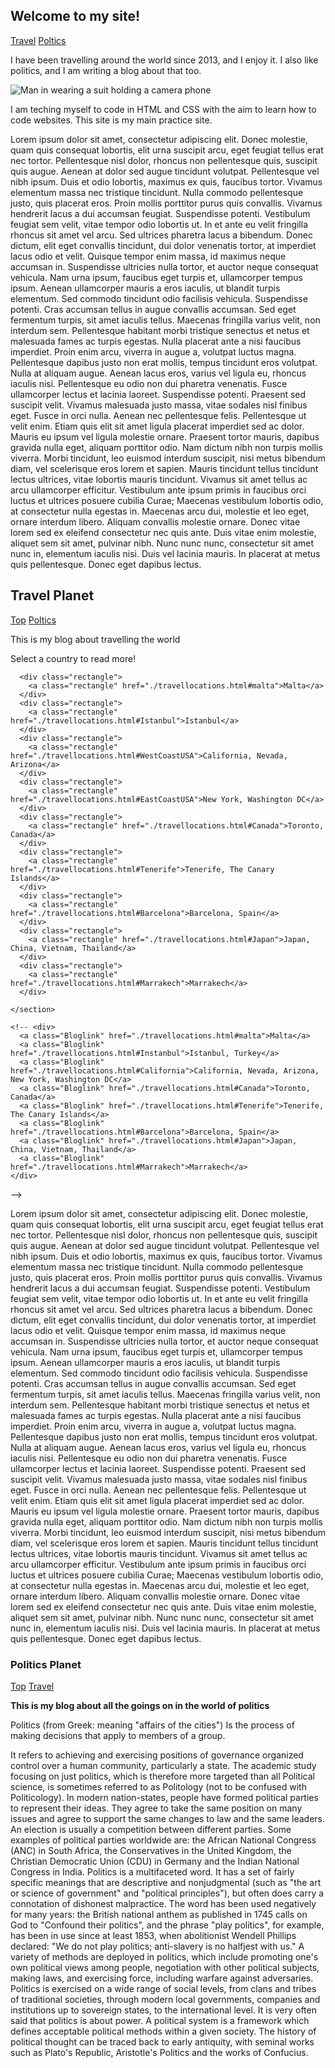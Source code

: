 <!DOCTYPE html>
<html lang="en" dir="ltr">

<head>
  <link href="./style.css" type="text/css" rel="stylesheet">
  <title>Welcome to my Planet</title>
</head>

<!-- Introduction -->

<body class=".Home">
  <section>
    <div>
      <h1 id="PageTop">Welcome to my site!</h1>
    </div>
    <div class=".Navigation">
      <a class="MainNav" href="#Headingtravel">Travel</a>
      <a class="MainNav" href="#HeadingPolitics">Poltics</a>
    </div>
    <div>
      <p>I have been travelling around the world since 2013, and I enjoy it. I also like politics, and I am writing a blog about that too.</p>
      <img src="./images\me.png" alt="Man in wearing a suit holding a camera phone" />
      <p> I am teching myself to code in HTML and CSS with the aim to learn how to code websites. This site is my main practice site.</p>
      <p>Lorem ipsum dolor sit amet, consectetur adipiscing elit. Donec molestie, quam quis consequat lobortis, elit urna suscipit arcu, eget feugiat tellus erat nec tortor. Pellentesque nisl dolor, rhoncus non pellentesque quis, suscipit quis
        augue. Aenean at dolor sed augue tincidunt volutpat. Pellentesque vel nibh ipsum. Duis et odio lobortis, maximus ex quis, faucibus tortor. Vivamus elementum massa nec tristique tincidunt. Nulla commodo pellentesque justo, quis placerat eros.
        Proin mollis porttitor purus quis convallis. Vivamus hendrerit lacus a dui accumsan feugiat. Suspendisse potenti. Vestibulum feugiat sem velit, vitae tempor odio lobortis ut. In et ante eu velit fringilla rhoncus sit amet vel arcu. Sed
        ultrices pharetra lacus a bibendum. Donec dictum, elit eget convallis tincidunt, dui dolor venenatis tortor, at imperdiet lacus odio et velit. Quisque tempor enim massa, id maximus neque accumsan in. Suspendisse ultricies nulla tortor, et
        auctor neque consequat vehicula. Nam urna ipsum, faucibus eget turpis et, ullamcorper tempus ipsum. Aenean ullamcorper mauris a eros iaculis, ut blandit turpis elementum. Sed commodo tincidunt odio facilisis vehicula. Suspendisse potenti.
        Cras accumsan tellus in augue convallis accumsan. Sed eget fermentum turpis, sit amet iaculis tellus. Maecenas fringilla varius velit, non interdum sem. Pellentesque habitant morbi tristique senectus et netus et malesuada fames ac turpis
        egestas. Nulla placerat ante a nisi faucibus imperdiet. Proin enim arcu, viverra in augue a, volutpat luctus magna. Pellentesque dapibus justo non erat mollis, tempus tincidunt eros volutpat. Nulla at aliquam augue. Aenean lacus eros, varius
        vel ligula eu, rhoncus iaculis nisi. Pellentesque eu odio non dui pharetra venenatis. Fusce ullamcorper lectus et lacinia laoreet. Suspendisse potenti. Praesent sed suscipit velit. Vivamus malesuada justo massa, vitae sodales nisl finibus
        eget. Fusce in orci nulla. Aenean nec pellentesque felis. Pellentesque ut velit enim. Etiam quis elit sit amet ligula placerat imperdiet sed ac dolor. Mauris eu ipsum vel ligula molestie ornare. Praesent tortor mauris, dapibus gravida nulla
        eget, aliquam porttitor odio. Nam dictum nibh non turpis mollis viverra. Morbi tincidunt, leo euismod interdum suscipit, nisi metus bibendum diam, vel scelerisque eros lorem et sapien. Mauris tincidunt tellus tincidunt lectus ultrices, vitae
        lobortis mauris tincidunt. Vivamus sit amet tellus ac arcu ullamcorper efficitur. Vestibulum ante ipsum primis in faucibus orci luctus et ultrices posuere cubilia Curae; Maecenas vestibulum lobortis odio, at consectetur nulla egestas in.
        Maecenas arcu dui, molestie et leo eget, ornare interdum libero. Aliquam convallis molestie ornare. Donec vitae lorem sed ex eleifend consectetur nec quis ante. Duis vitae enim molestie, aliquet sem sit amet, pulvinar nibh. Nunc nunc nunc,
        consectetur sit amet nunc in, elementum iaculis nisi. Duis vel lacinia mauris. In placerat at metus quis pellentesque. Donec eget dapibus lectus.</p>
    </div>
  </section>

  <!-- Travel Section -->

  <section>
    <div>
      <h1 class="Headingtravel" id="Headingtravel">Travel Planet</h1>
      <a class="MainNav" href="#PageTop">Top</a>
      <a class="MainNav" href="#HeadingPolitics">Poltics</a>
    </div>
    <div>
      <p>This is my blog about travelling the world</p>
      <p>Select a country to read more!</p>
    </div>
  </section>

  <section>

      <div class="rectangle">
        <a class="rectangle" href="./travellocations.html#malta">Malta</a>
      </div>
      <div class="rectangle">
        <a class="rectangle" href="./travellocations.html#Istanbul">Istanbul</a>
      </div>
      <div class="rectangle">
        <a class="rectangle" href="./travellocations.html#WestCoastUSA">California, Nevada, Arizona</a>
      </div>
      <div class="rectangle">
        <a class="rectangle" href="./travellocations.html#EastCoastUSA">New York, Washington DC</a>
      </div>
      <div class="rectangle">
        <a class="rectangle" href="./travellocations.html#Canada">Toronto, Canada</a>
      </div>
      <div class="rectangle">
        <a class="rectangle" href="./travellocations.html#Tenerife">Tenerife, The Canary Islands</a>
      </div>
      <div class="rectangle">
        <a class="rectangle" href="./travellocations.html#Barcelona">Barcelona, Spain</a>
      </div>
      <div class="rectangle">
        <a class="rectangle" href="./travellocations.html#Japan">Japan, China, Vietnam, Thailand</a>
      </div>
      <div class="rectangle">
        <a class="rectangle" href="./travellocations.html#Marrakech">Marrakech</a>
      </div>

    </section>

    <!-- <div>
      <a class="Bloglink" href="./travellocations.html#malta">Malta</a>
      <a class="Bloglink" href="./travellocations.html#Instanbul">Istanbul, Turkey</a>
      <a class="Bloglink" href="./travellocations.html#California">California, Nevada, Arizona, New York, Washington DC</a>
      <a class="Bloglink" href="./travellocations.html#Canada">Toronto, Canada</a>
      <a class="Bloglink" href="./travellocations.html#Tenerife">Tenerife, The Canary Islands</a>
      <a class="Bloglink" href="./travellocations.html#Barcelona">Barcelona, Spain</a>
      <a class="Bloglink" href="./travellocations.html#Japan">Japan, China, Vietnam, Thailand</a>
      <a class="Bloglink" href="./travellocations.html#Marrakech">Marrakech</a>
    </div>
  -->
  <section>
    <div>
      <p>Lorem ipsum dolor sit amet, consectetur adipiscing elit. Donec molestie, quam quis consequat lobortis, elit urna suscipit arcu, eget feugiat tellus erat nec tortor. Pellentesque nisl dolor, rhoncus non pellentesque quis, suscipit quis
        augue. Aenean at dolor sed augue tincidunt volutpat. Pellentesque vel nibh ipsum. Duis et odio lobortis, maximus ex quis, faucibus tortor. Vivamus elementum massa nec tristique tincidunt. Nulla commodo pellentesque justo, quis placerat eros.
        Proin mollis porttitor purus quis convallis. Vivamus hendrerit lacus a dui accumsan feugiat. Suspendisse potenti. Vestibulum feugiat sem velit, vitae tempor odio lobortis ut. In et ante eu velit fringilla rhoncus sit amet vel arcu. Sed
        ultrices pharetra lacus a bibendum. Donec dictum, elit eget convallis tincidunt, dui dolor venenatis tortor, at imperdiet lacus odio et velit. Quisque tempor enim massa, id maximus neque accumsan in. Suspendisse ultricies nulla tortor, et
        auctor neque consequat vehicula. Nam urna ipsum, faucibus eget turpis et, ullamcorper tempus ipsum. Aenean ullamcorper mauris a eros iaculis, ut blandit turpis elementum. Sed commodo tincidunt odio facilisis vehicula. Suspendisse potenti.
        Cras accumsan tellus in augue convallis accumsan. Sed eget fermentum turpis, sit amet iaculis tellus. Maecenas fringilla varius velit, non interdum sem. Pellentesque habitant morbi tristique senectus et netus et malesuada fames ac turpis
        egestas. Nulla placerat ante a nisi faucibus imperdiet. Proin enim arcu, viverra in augue a, volutpat luctus magna. Pellentesque dapibus justo non erat mollis, tempus tincidunt eros volutpat. Nulla at aliquam augue. Aenean lacus eros, varius
        vel ligula eu, rhoncus iaculis nisi. Pellentesque eu odio non dui pharetra venenatis. Fusce ullamcorper lectus et lacinia laoreet. Suspendisse potenti. Praesent sed suscipit velit. Vivamus malesuada justo massa, vitae sodales nisl finibus
        eget. Fusce in orci nulla. Aenean nec pellentesque felis. Pellentesque ut velit enim. Etiam quis elit sit amet ligula placerat imperdiet sed ac dolor. Mauris eu ipsum vel ligula molestie ornare. Praesent tortor mauris, dapibus gravida nulla
        eget, aliquam porttitor odio. Nam dictum nibh non turpis mollis viverra. Morbi tincidunt, leo euismod interdum suscipit, nisi metus bibendum diam, vel scelerisque eros lorem et sapien. Mauris tincidunt tellus tincidunt lectus ultrices, vitae
        lobortis mauris tincidunt. Vivamus sit amet tellus ac arcu ullamcorper efficitur. Vestibulum ante ipsum primis in faucibus orci luctus et ultrices posuere cubilia Curae; Maecenas vestibulum lobortis odio, at consectetur nulla egestas in.
        Maecenas arcu dui, molestie et leo eget, ornare interdum libero. Aliquam convallis molestie ornare. Donec vitae lorem sed ex eleifend consectetur nec quis ante. Duis vitae enim molestie, aliquet sem sit amet, pulvinar nibh. Nunc nunc nunc,
        consectetur sit amet nunc in, elementum iaculis nisi. Duis vel lacinia mauris. In placerat at metus quis pellentesque. Donec eget dapibus lectus.</p>
    </div>
  </section>

  <!-- Politics Section -->

  <section>
    <div>
      <h1 class="HeadingPolitics" id="HeadingPolitics">Politics Planet</h1>
      <a class="MainNav" href="#PageTop">Top</a>
      <a class="MainNav" href="#Headingtravel">Travel</a>
    </div>
    <div>
      <p><strong>This is my blog about all the goings on in the world of politics</strong></p>
      <p>Politics (from Greek: meaning "affairs of the cities")
        Is the process of making decisions that apply to members of a group.</p>
      <p>It refers to achieving and exercising positions of governance organized control over a human community,
        particularly a state. The academic study focusing on just politics, which is therefore more targeted than all Political science,
        is sometimes referred to as Politology (not to be confused with Politicology). In modern nation-states, people have formed political
        parties to represent their ideas. They agree to take the same position on many issues and agree to support the same changes to law and
        the same leaders. An election is usually a competition between different parties. Some examples of political parties worldwide are: the
        African National Congress (ANC) in South Africa, the Conservatives in the United Kingdom, the Christian Democratic Union (CDU) in Germany
        and the Indian National Congress in India. Politics is a multifaceted word. It has a set of fairly specific meanings that are descriptive
        and nonjudgmental (such as "the art or science of government" and "political principles"), but often does carry a connotation of dishonest
        malpractice. The word has been used negatively for many years: the British national anthem as published in 1745 calls on God to "Confound
        their politics", and the phrase "play politics", for example, has been in use since at least 1853, when abolitionist Wendell Phillips
        declared: "We do not play politics; anti-slavery is no halfjest with us." A variety of methods are deployed in politics, which include
        promoting one's own political views among people, negotiation with other political subjects, making laws, and exercising force, including
        warfare against adversaries. Politics is exercised on a wide range of social levels, from clans and tribes of traditional societies,
        through modern local governments, companies and institutions up to sovereign states, to the international level. It is very often said
        that politics is about power. A political system is a framework which defines acceptable political methods within a given society. The
        history of political thought can be traced back to early antiquity, with seminal works such as Plato's Republic, Aristotle's Politics and
        the works of Confucius.</p>
    </div>
  </section>
</body>
